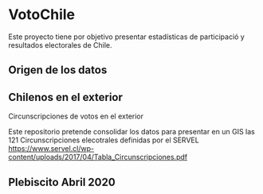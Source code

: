# VotoChile

Este proyecto tiene por objetivo presentar estadísticas de participació y resultados electorales de Chile.

## Origen de los datos


## Chilenos en el exterior

Circunscripciones de votos en el exterior

Este repositorio pretende consolidar los datos para presentar en un GIS las 121 Circunscripciones elecotrales definidas por el SERVEL https://www.servel.cl/wp-content/uploads/2017/04/Tabla_Circunscripciones.pdf

## Plebiscito Abril 2020

